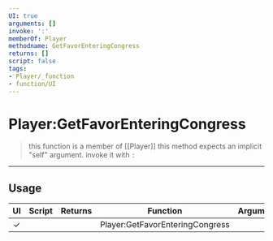 ```yaml
---
UI: true
arguments: []
invoke: ':'
memberOf: Player
methodname: GetFavorEnteringCongress
returns: []
script: false
tags:
- Player/_function
- function/UI
---
```

# Player:GetFavorEnteringCongress
> this function is a member of [[Player]]
> this method expects an implicit "self" argument. invoke it with `:`
-----
## Usage
|  UI | Script | Returns | Function | Arguments |
|:---:|:------:|-------:|:--------:|:---------|
|✓| ||Player:GetFavorEnteringCongress||
